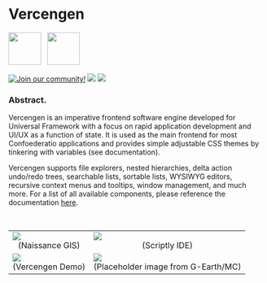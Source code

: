 # Vercengen
<img src = "https://i.postimg.cc/rm9dpTq1/vercengen-logo.png" height = "64"> &nbsp; <img src = "https://i.postimg.cc/HxNQXRvc/ctd-coat-of-arms-logo.png" height = "64">

[![Join our community!](https://img.shields.io/discord/548994743925997570?label=Discord&style=for-the-badge)](https://discord.gg/89kQY2KFQz) ![](https://img.shields.io/github/languages/code-size/Confoederatio/Eoscala-Velkscala?style=for-the-badge) ![](https://img.shields.io/github/downloads/Confoederatio/Eoscala-Velkscala/total?style=for-the-badge)

### Abstract.

Vercengen is an imperative frontend software engine developed for Universal Framework with a focus on rapid application development and UI/UX as a function of state. It is used as the main frontend for most Confoederatio applications and provides simple adjustable CSS themes by tinkering with variables (see documentation).

Vercengen supports file explorers, nested hierarchies, delta action undo/redo trees, searchable lists, sortable lists, WYSIWYG editors, recursive context menus and tooltips, window management, and much more. For a list of all available components, please reference the documentation [here](https://confoederatiodocs.info/en/CTD/Verkengen).

<br>
<table>
  <tr>
    <td>
      <img src = "https://i.postimg.cc/HxfpHPyw/naissance-gis-layers.png">
      <div align = "center">(Naissance GIS)</div>
    </td>
    <td>
      <img src = "https://i.postimg.cc/DzpvpzfY/scriptly-ide.png">
      <div align = "center">(Scriptly IDE)</div>
    </td>
  </tr>
  <tr>
    <td>
      <img src = "https://i.postimg.cc/6q3Q5GjK/vercengen-demo-01.png">
      <div align = "center">(Vercengen Demo)</div>
    </td>
    <td>
      <img src = "https://i.postimg.cc/fbzpF483/gearth-mc-01.png">
      <div align = "center">(Placeholder image from G-Earth/MC)</div>
    </td>
  </tr>
</table>
